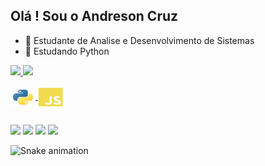 ## Olá ! Sou o Andreson Cruz

- 🔭 Estudante de Analise e Desenvolvimento de Sistemas
- 🌱 Estudando Python

 <div>
  <a href="https://github.com/andreson94">
  <img height="180em" src="https://github-readme-stats.vercel.app/api?username=andreson94&show_icons=true&theme=tokyonight&include_all_commits=true&count_private=true"/>
  <img height="180em" src="https://github-readme-stats.vercel.app/api/top-langs/?username=andreson94&layout=compact&langs_count=7&theme=tokyonight"/>
</div>
<div style="display: inline_block"><br>
  <img align="center" alt="Andreson-Python" height="30" width="40" src="https://raw.githubusercontent.com/devicons/devicon/master/icons/python/python-original.svg">
  <img align="center" alt="Andreson = js" height="30" width="40" src="https://raw.githubusercontent.com/devicons/devicon/master/icons/javascript/javascript-plain.svg">
 
</div>
  
  ##
 
<div> 
  <a href="https://instagram.com/andr350n" target="_blank"><img src="https://img.shields.io/badge/-Instagram-%23E4405F?style=for-the-badge&logo=instagram&logoColor=white" target="_blank"></a>
 	<a href="https://discord.gg/andr350n" target="_blank"><img src="https://img.shields.io/badge/Discord-7289DA?style=for-the-badge&logo=discord&logoColor=white" target="_blank"></a> 
  <a href = "mailto:andrdeson.dc.silva@gmail.com"><img src="https://img.shields.io/badge/-Gmail-%23333?style=for-the-badge&logo=gmail&logoColor=white" target="_blank"></a>
  <a href="https://www.linkedin.com/in/AndresonCruz" target="_blank"><img src="https://img.shields.io/badge/-LinkedIn-%230077B5?style=for-the-badge&logo=linkedin&logoColor=white" target="_blank"></a> 
 
  ![Snake animation](https://github.com/andreson94/andreson94/blob/output/github-contribution-grid-snake.svg)
 
</div>
